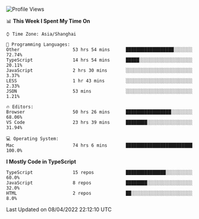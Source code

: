 <!--START_SECTION:waka-->
![Profile Views](http://img.shields.io/badge/Profile%20Views-1-blue)

📊 **This Week I Spent My Time On** 

```text
⌚︎ Time Zone: Asia/Shanghai

💬 Programming Languages: 
Other                    53 hrs 54 mins      ██████████████████░░░░░░░   72.74% 
TypeScript               14 hrs 54 mins      █████░░░░░░░░░░░░░░░░░░░░   20.11% 
JavaScript               2 hrs 30 mins       ░░░░░░░░░░░░░░░░░░░░░░░░░   3.37% 
LESS                     1 hr 43 mins        ░░░░░░░░░░░░░░░░░░░░░░░░░   2.33% 
JSON                     53 mins             ░░░░░░░░░░░░░░░░░░░░░░░░░   1.21%

🔥 Editors: 
Browser                  50 hrs 26 mins      █████████████████░░░░░░░░   68.06% 
VS Code                  23 hrs 39 mins      ████████░░░░░░░░░░░░░░░░░   31.94%

💻 Operating System: 
Mac                      74 hrs 6 mins       █████████████████████████   100.0%

```

**I Mostly Code in TypeScript** 

```text
TypeScript               15 repos            ███████████████░░░░░░░░░░   60.0% 
JavaScript               8 repos             ████████░░░░░░░░░░░░░░░░░   32.0% 
HTML                     2 repos             ██░░░░░░░░░░░░░░░░░░░░░░░   8.0%

```



 Last Updated on 08/04/2022 22:12:10 UTC
<!--END_SECTION:waka-->
